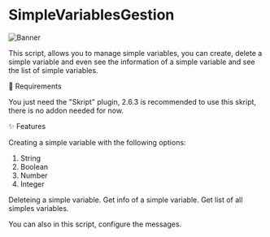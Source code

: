 # SimpleVariablesGestion

![Banner](https://user-images.githubusercontent.com/65398078/235501417-04ac5cb5-f20d-4a2a-b8c5-939cdb9403fc.png)

This script, allows you to manage simple variables, you can create, delete a simple variable and even see the information of a simple variable and see the list of simple variables.

📑 Requirements

You just need the "Skript" plugin, 2.6.3 is recommended to use this skript, there is no addon needed for now.

✨ Features

Creating a simple variable with the following options: 
  1. String
  2. Boolean
  3. Number
  4. Integer

Deleteing a simple variable.
Get info of a simple variable.
Get list of all simples variables.

You can also in this script, configure the messages.
